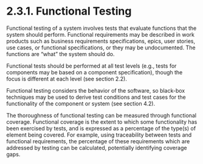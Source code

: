 # 2.3.1. Functional Testing

Functional testing of a system involves tests that evaluate functions that the system should perform. Functional requirements may be described in work products such as business requirements specifications, epics, user stories, use cases, or functional specifications, or they may be undocumented. The functions are “what” the system should do. 

Functional tests should be performed at all test levels \(e.g., tests for components may be based on a component specification\), though the focus is different at each level \(see section 2.2\). 

Functional testing considers the behavior of the software, so black-box techniques may be used to derive test conditions and test cases for the functionality of the component or system \(see section 4.2\). 

The thoroughness of functional testing can be measured through functional coverage. Functional coverage is the extent to which some functionality has been exercised by tests, and is expressed as a percentage of the type\(s\) of element being covered. For example, using traceability between tests and functional requirements, the percentage of these requirements which are addressed by testing can be calculated, potentially identifying coverage gaps.

